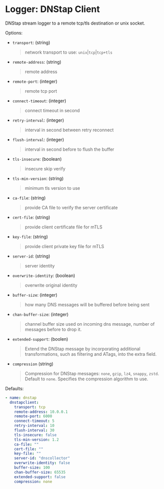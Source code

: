 # Logger: DNStap Client

DNStap stream logger to a remote tcp/tls destination or unix socket.

Options:

* `transport`: (string)
  > network transport to use: `unix`|`tcp`|`tcp+tls`
* `remote-address`: (string)
  > remote address
* `remote-port`: (integer)
  > remote tcp port
* `connect-timeout`: (integer)
  > connect timeout in second
* `retry-interval`: (integer)
  > interval in second between retry reconnect
* `flush-interval`: (integer)
  > interval in second before to flush the buffer
* `tls-insecure`: (boolean)
  > insecure skip verify
* `tls-min-version`: (string)
  > minimum tls version to use
* `ca-file`: (string)
  > provide CA file to verify the server certificate
* `cert-file`: (string)
  > provide client certificate file for mTLS
* `key-file`: (string)
  > provide client private key file for mTLS
* `server-id`: (string)
  > server identity
* `overwrite-identity`: (boolean)
  > overwrite original identity
* `buffer-size`: (integer)
  > how many DNS messages will be buffered before being sent
* `chan-buffer-size`: (integer)
  > channel buffer size used on incoming dns message, number of messages before to drop it.
* `extended-support`: (boolen)
  > Extend the DNStap message by incorporating additional transformations, such as filtering and ATags, into the extra field.
* `compression` (string)
  > Compression for DNStap messages: `none`, `gzip`, `lz4`, `snappy`, `zstd`. Default to `none`.
  > Specifies the compression algorithm to use.

Defaults:

```yaml
- name: dnstap
  dnstapclient:
    transport: tcp
    remote-address: 10.0.0.1
    remote-port: 6000
    connect-timeout: 5
    retry-interval: 10
    flush-interval: 30
    tls-insecure: false
    tls-min-version: 1.2
    ca-file: ""
    cert-file: ""
    key-file: ""
    server-id: "dnscollector"
    overwrite-identity: false
    buffer-size: 100
    chan-buffer-size: 65535
    extended-support: false
    compression: none
```
